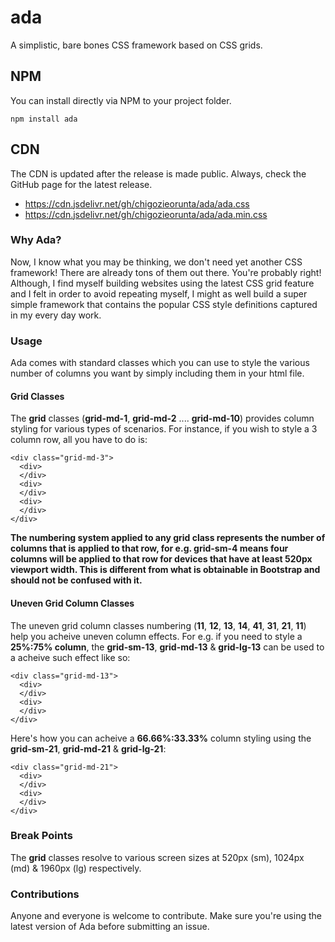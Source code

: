 # ada
A simplistic, bare bones CSS framework based on CSS grids.

## NPM
You can install directly via NPM to your project folder.
```
npm install ada
```

## CDN
The CDN is updated after the release is made public. Always, check the GitHub page for the latest release.
<ul>
  <li>
    <a href="https://cdn.jsdelivr.net/gh/chigozieorunta/ada/ada.css">
      https://cdn.jsdelivr.net/gh/chigozieorunta/ada/ada.css
    </a>
  </li>
  <li>
    <a href="https://cdn.jsdelivr.net/gh/chigozieorunta/ada/ada.min.css">
      https://cdn.jsdelivr.net/gh/chigozieorunta/ada/ada.min.css
    </a>
  </li>
</ul> 

### Why Ada?
Now, I know what you may be thinking, we don't need yet another CSS framework! There are already tons of them out there. You're probably right! Although, I find myself building websites using the latest CSS grid feature and I felt in order to avoid repeating myself, I might as well build a super simple framework that contains the popular CSS style definitions captured in my every day work. 

### Usage
Ada comes with standard classes which you can use to style the various number of columns you want by simply including them in your html file.

#### Grid Classes
The **grid** classes (**grid-md-1**, **grid-md-2** .... **grid-md-10**) provides column styling for various types of scenarios. For instance, if you wish to style a 3 column row, all you have to do is:
```
<div class="grid-md-3">
  <div>
  </div>
  <div>
  </div>
  <div>
  </div>
</div>
```
**The numbering system applied to any grid class represents the number of columns that is applied to that row, for e.g. grid-sm-4 means four columns will be applied to that row for devices that have at least 520px viewport width. This is different from what is obtainable in Bootstrap and should not be confused with it.**

#### Uneven Grid Column Classes
The uneven grid column classes numbering (**11**, **12**, **13**, **14**, **41**, **31**, **21**, **11**) help you acheive uneven column effects. For e.g. if you need to style a **25%:75% column**, the **grid-sm-13**, **grid-md-13** & **grid-lg-13** can be used to a acheive such effect like so:
```
<div class="grid-md-13">
  <div>
  </div>
  <div>
  </div>
</div>
```

Here's how you can acheive a **66.66%:33.33%** column styling using the **grid-sm-21**, **grid-md-21** & **grid-lg-21**:
```
<div class="grid-md-21">
  <div>
  </div>
  <div>
  </div>
</div>
```

### Break Points
The **grid** classes resolve to various screen sizes at 520px (sm), 1024px (md) & 1960px (lg) respectively.

### Contributions
Anyone and everyone is welcome to contribute. Make sure you're using the latest version of Ada before submitting an issue. 


